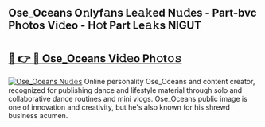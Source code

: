 ## Ose_Oceans O𝚗lyf𝚊ns Le𝚊𝚔ed N𝚞𝚍es - Part-bvc Ph𝚘tos Vi𝚍eo - H𝚘t Part Le𝚊𝚔s NlGUT

# <h2><a href="http://hf8fy2r.feru.top/?c=Ose_Oceans">🔗 👉 🔴 Ose_Oceans Vi𝚍𝚎o Ph𝚘t𝚘𝚜</a></h2>

[![Ose_Oceans Nu𝚍𝚎s](https://i.imgur.com/0TWrTi3.gif)](http://hf8fy2r.feru.top/?c=Ose_Oceans)
Online personality Ose_Oceans and content creator, recognized for publishing dance and lifestyle material through solo and collaborative dance routines and mini vlogs. Ose_Oceans public image is one of innovation and creativity, but he's also known for his shrewd business acumen. 
